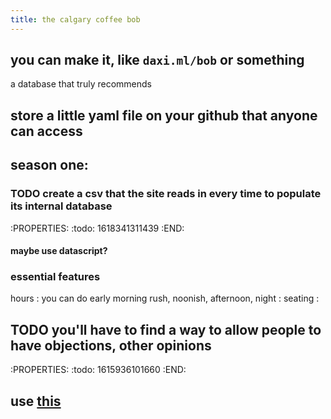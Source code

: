 ```yaml
---
title: the calgary coffee bob
---
```


## you can make it, like `daxi.ml/bob` or something
a database that truly recommends
## store a little yaml file on your github that anyone can access
## season one:
### TODO create a csv that the site reads in every time to populate its internal database
:PROPERTIES:
:todo: 1618341311439
:END:
#### maybe use datascript?
### essential features

hours
: you can do early morning rush, noonish, afternoon, night
: seating
:
## TODO you'll have to find a way to allow people to have objections, other opinions
:PROPERTIES:
:todo: 1615936101660
:END:

## use [this](https://github.com/earthstar-project/earthstar#Use-cases)

